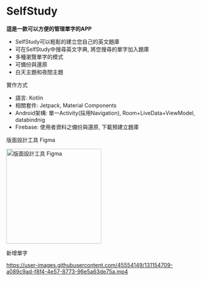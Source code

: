 # SelfStudy
**這是一款可以方便的管理單字的APP**

* SelfStudy可以輕鬆的建立您自己的英文題庫
* 可在SelfStudy中搜尋英文字典, 將您搜尋的單字加入題庫 
* 多種瀏覽單字的模式
* 可備份與還原
* 白天主題和夜間主題

實作方式
* 語言: Kotlin
* 相關套件: Jetpack, Material Components
* Android架構: 單一Activity(採用Navigation), Room+LiveData+ViewModel, databindnig
* Firebase: 使用者資料之備份與還原, 下載預建立題庫

版面設計工具 Figma

<img src="https://user-images.githubusercontent.com/45554149/130317581-71cecc51-82e9-4514-ad25-691c92e966d5.PNG" alt="版面設計工具 Figma
" width="250"/>

新增單字

https://user-images.githubusercontent.com/45554149/131154709-a089c9ad-f8f4-4e57-8773-96e5a63de75a.mp4


